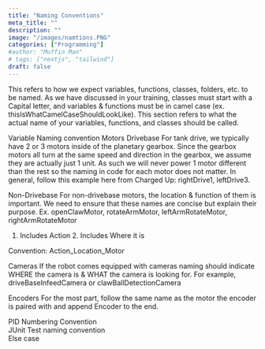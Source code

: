 ```yaml
---
title: "Naming Conventions"
meta_title: ""
description: ""
image: "/images/namtions.PNG"
categories: ["Programming"]
#author: "Muffin Man"
# tags: ["nextjs", "tailwind"]
draft: false
---
```


This refers to how we expect variables, functions, classes, folders, etc. to be named. As we have discussed in your training, classes must start with a Capital letter, and variables & functions must be in camel case (ex. thisIsWhatCamelCaseShouldLookLike). This section refers to what the actual name of your variables, functions, and classes should be called.

Variable Naming convention
Motors
Drivebase
For tank drive, we typically have 2 or 3 motors inside of the planetary gearbox. Since the gearbox motors all turn at the same speed and direction in the gearbox, we assume they are actually just 1 unit. As such we will never power 1 motor different than the rest so the naming in code for each motor does not matter. In general, follow this example here from Charged Up: rightDrive1, leftDrive3.

Non-Drivebase
For non-drivebase motors, the location & function of them is important. We need to ensure that these names are concise but explain their purpose. Ex. openClawMotor, rotateArmMotor, leftArmRotateMotor, rightArmRotateMotor

1. Includes Action 2. Includes Where it is

Convention: Action_Location_Motor


Cameras
If the robot comes equipped with cameras naming should indicate WHERE the camera is & WHAT the camera is looking for. For example, driveBaseInfeedCamera or clawBallDetectionCamera

Encoders
For the most part, follow the same name as the motor the encoder is paired with and append Encoder to the end.


PID Numbering Convention\
JUnit Test naming convention\
Else case
